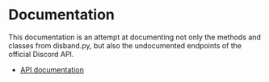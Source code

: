 Documentation
=============

This documentation is an attempt at documenting not only the methods and
classes from disband.py, but also the undocumented endpoints of the
official Discord API.

- [API documentation](api.md)
